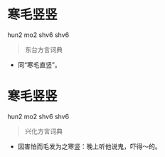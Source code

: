 # 寒毛竖竖
hun2 mo2 shv6 shv6
> 东台方言词典
- 同“寒毛直竖”。

# 寒毛竖竖
hun2 mo2 shv6 shv6
> 兴化方言词典
- 因害怕而毛发为之寒竖：晚上听他说鬼，吓得～的。
